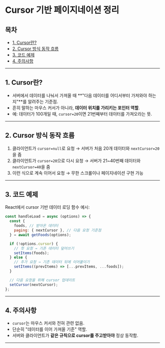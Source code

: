 # Cursor 기반 페이지네이션 정리

## 목차

- [1. Cursor란?](#1-cursor란)
- [2. Cursor 방식 동작 흐름](#2-cursor-방식-동작-흐름)
- [3. 코드 예제](#3-코드-예제)
- [4. 주의사항](#4-주의사항)

---

## 1. Cursor란?

- 서버에서 데이터를 나눠서 가져올 때 **"다음 데이터를 어디서부터 가져와야 하는지"**를 알려주는 기준점.
- 흔히 말하는 마우스 커서가 아니라, **데이터 위치를 가리키는 포인터 역할**.
- 예: 데이터가 100개일 때, `cursor=20`이면 21번째부터 데이터를 가져오라는 뜻.

---

## 2. Cursor 방식 동작 흐름

1. 클라이언트가 `cursor=null`로 요청 → 서버가 처음 20개 데이터와 `nextCursor=20`을 줌
2. 클라이언트가 `cursor=20`으로 다시 요청 → 서버가 21~40번째 데이터와 `nextCursor=40`을 줌
3. 이런 식으로 계속 이어서 요청 → 무한 스크롤이나 페이지네이션 구현 가능

---

## 3. 코드 예제

React에서 cursor 기반 데이터 로딩 함수 예시:

```js
const handleLoad = async (options) => {
  const {
    foods, // 받아온 데이터
    paging: { nextCursor }, // 다음 요청 기준점
  } = await getFoods(options);

  if (!options.cursor) {
    // 첫 요청 → 기존 데이터 덮어쓰기
    setItems(foods);
  } else {
    // 추가 요청 → 기존 데이터 뒤에 이어붙이기
    setItems((prevItems) => [...prevItems, ...foods]);
  }

  // 다음 요청을 위해 cursor 업데이트
  setCursor(nextCursor);
};
```

---

## 4. 주의사항

- `cursor`는 마우스 커서와 전혀 관련 없음.
- 단순히 "데이터를 이어 가져올 기준" 역할.
- 서버와 클라이언트가 **같은 규칙으로 cursor를 주고받아야** 정상 동작함.

---
